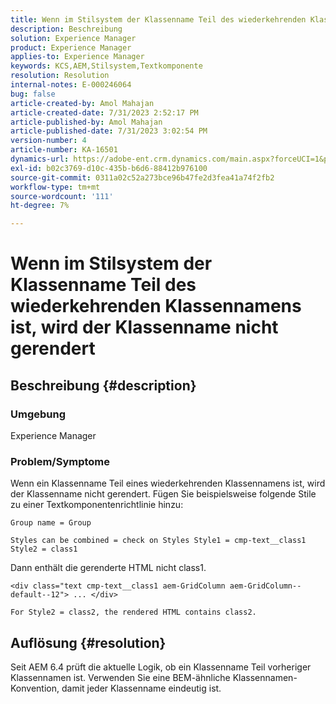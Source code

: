 ```yaml
---
title: Wenn im Stilsystem der Klassenname Teil des wiederkehrenden Klassennamens ist, wird der Klassenname nicht gerendert
description: Beschreibung
solution: Experience Manager
product: Experience Manager
applies-to: Experience Manager
keywords: KCS,AEM,Stilsystem,Textkomponente
resolution: Resolution
internal-notes: E-000246064
bug: false
article-created-by: Amol Mahajan
article-created-date: 7/31/2023 2:52:17 PM
article-published-by: Amol Mahajan
article-published-date: 7/31/2023 3:02:54 PM
version-number: 4
article-number: KA-16501
dynamics-url: https://adobe-ent.crm.dynamics.com/main.aspx?forceUCI=1&pagetype=entityrecord&etn=knowledgearticle&id=c457fdd0-b12f-ee11-bdf3-6045bd006149
exl-id: b02c3769-d10c-435b-b6d6-88412b976100
source-git-commit: 0311a02c52a273bce96b47fe2d3fea41a74f2fb2
workflow-type: tm+mt
source-wordcount: '111'
ht-degree: 7%

---
```


# Wenn im Stilsystem der Klassenname Teil des wiederkehrenden Klassennamens ist, wird der Klassenname nicht gerendert

## Beschreibung {#description}


### <b>Umgebung</b>

Experience Manager



### <b>Problem/Symptome</b>

Wenn ein Klassenname Teil eines wiederkehrenden Klassennamens ist, wird der Klassenname nicht gerendert. Fügen Sie beispielsweise folgende Stile zu einer Textkomponentenrichtlinie hinzu:


```
Group name = Group
```


`Styles can be combined = check on Styles Style1 = cmp-text__class1 Style2 = class1`



Dann enthält die gerenderte HTML nicht class1.


```
<div class="text cmp-text__class1 aem-GridColumn aem-GridColumn--default--12"> ... </div>
```


`For Style2 = class2, the rendered HTML contains class2.`


## Auflösung {#resolution}


Seit AEM 6.4 prüft die aktuelle Logik, ob ein Klassenname Teil vorheriger Klassennamen ist. Verwenden Sie eine BEM-ähnliche Klassennamen-Konvention, damit jeder Klassenname eindeutig ist.
